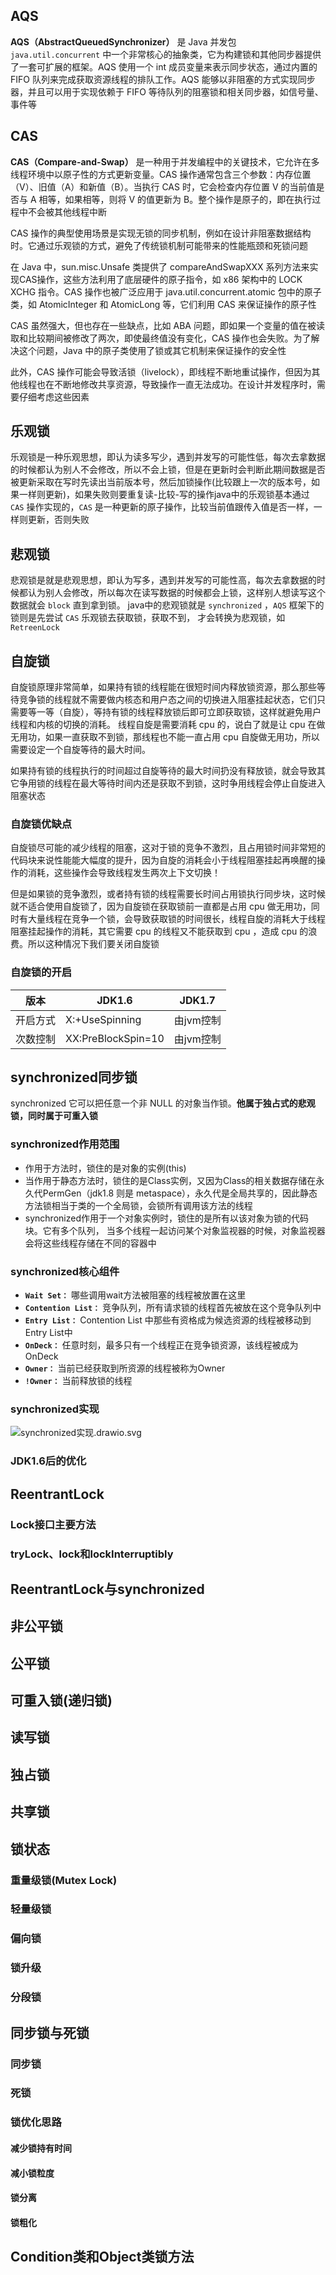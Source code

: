 ## AQS

**AQS（AbstractQueuedSynchronizer）** 是 Java 并发包 `java.util.concurrent` 中一个非常核心的抽象类，它为构建锁和其他同步器提供了一套可扩展的框架。AQS 使用一个 int 成员变量来表示同步状态，通过内置的 FIFO 队列来完成获取资源线程的排队工作。AQS 能够以非阻塞的方式实现同步器，并且可以用于实现依赖于 FIFO 等待队列的阻塞锁和相关同步器，如信号量、事件等

## CAS

**CAS（Compare-and-Swap）** 是一种用于并发编程中的关键技术，它允许在多线程环境中以原子性的方式更新变量。CAS 操作通常包含三个参数：内存位置（V）、旧值（A）和新值（B）。当执行 CAS 时，它会检查内存位置 V 的当前值是否与 A 相等，如果相等，则将 V 的值更新为 B。整个操作是原子的，即在执行过程中不会被其他线程中断

CAS 操作的典型使用场景是实现无锁的同步机制，例如在设计非阻塞数据结构时。它通过乐观锁的方式，避免了传统锁机制可能带来的性能瓶颈和死锁问题

在 Java 中，sun.misc.Unsafe 类提供了 compareAndSwapXXX 系列方法来实现CAS操作，这些方法利用了底层硬件的原子指令，如 x86 架构中的 LOCK XCHG 指令。CAS 操作也被广泛应用于 java.util.concurrent.atomic 包中的原子类，如 AtomicInteger 和 AtomicLong 等，它们利用 CAS 来保证操作的原子性

CAS 虽然强大，但也存在一些缺点，比如 ABA 问题，即如果一个变量的值在被读取和比较期间被修改了两次，即使最终值没有变化，CAS 操作也会失败。为了解决这个问题，Java 中的原子类使用了锁或其它机制来保证操作的安全性

此外，CAS 操作可能会导致活锁（livelock），即线程不断地重试操作，但因为其他线程也在不断地修改共享资源，导致操作一直无法成功。在设计并发程序时，需要仔细考虑这些因素

## 乐观锁

乐观锁是一种乐观思想，即认为读多写少，遇到并发写的可能性低，每次去拿数据的时候都认为别人不会修改，所以不会上锁，但是在更新时会判断此期间数据是否被更新采取在写时先读出当前版本号，然后加锁操作(比较跟上一次的版本号，如果一样则更新)，如果失败则要重复读-比较-写的操作java中的乐观锁基本通过 `CAS` 操作实现的，`CAS` 是一种更新的原子操作，比较当前值跟传入值是否一样，一样则更新，否则失败

## 悲观锁

悲观锁是就是悲观思想，即认为写多，遇到并发写的可能性高，每次去拿数据的时候都认为别人会修改，所以每次在读写数据的时候都会上锁，这样别人想读写这个数据就会 `block` 直到拿到锁。 java中的悲观锁就是 `synchronized` ，`AQS` 框架下的锁则是先尝试 `CAS` 乐观锁去获取锁，获取不到， 才会转换为悲观锁，如 `RetreenLock`

## 自旋锁

自旋锁原理非常简单，如果持有锁的线程能在很短时间内释放锁资源，那么那些等待竞争锁的线程就不需要做内核态和用户态之间的切换进入阻塞挂起状态，它们只需要等一等（自旋），等持有锁的线程释放锁后即可立即获取锁，这样就避免用户线程和内核的切换的消耗。 线程自旋是需要消耗 cpu 的，说白了就是让 cpu 在做无用功，如果一直获取不到锁，那线程也不能一直占用 cpu 自旋做无用功，所以需要设定一个自旋等待的最大时间。

如果持有锁的线程执行的时间超过自旋等待的最大时间扔没有释放锁，就会导致其它争用锁的线程在最大等待时间内还是获取不到锁，这时争用线程会停止自旋进入阻塞状态

### 自旋锁优缺点

自旋锁尽可能的减少线程的阻塞，这对于锁的竞争不激烈，且占用锁时间非常短的代码块来说性能能大幅度的提升，因为自旋的消耗会小于线程阻塞挂起再唤醒的操作的消耗，这些操作会导致线程发生两次上下文切换！

但是如果锁的竞争激烈，或者持有锁的线程需要长时间占用锁执行同步块，这时候就不适合使用自旋锁了，因为自旋锁在获取锁前一直都是占用 cpu 做无用功，同时有大量线程在竞争一个锁，会导致获取锁的时间很长，线程自旋的消耗大于线程阻塞挂起操作的消耗，其它需要 cpu 的线程又不能获取到 cpu ，造成 cpu 的浪费。所以这种情况下我们要关闭自旋锁

### 自旋锁的开启

| 版本   | JDK1.6             | JDK1.7 |
|------|--------------------|--------|
| 开启方式 | X:+UseSpinning     | 由jvm控制 |
| 次数控制 | XX:PreBlockSpin=10 | 由jvm控制 |

## synchronized同步锁

synchronized 它可以把任意一个非 NULL 的对象当作锁。**他属于独占式的悲观锁，同时属于可重入锁**

### synchronized作用范围

- 作用于方法时，锁住的是对象的实例(this)
- 当作用于静态方法时，锁住的是Class实例，又因为Class的相关数据存储在永久代PermGen（jdk1.8 则是 metaspace），永久代是全局共享的，因此静态方法锁相当于类的一个全局锁，会锁所有调用该方法的线程
- synchronized作用于一个对象实例时，锁住的是所有以该对象为锁的代码块。它有多个队列， 当多个线程一起访问某个对象监视器的时候，对象监视器会将这些线程存储在不同的容器中

### synchronized核心组件

- **`Wait Set：`** 哪些调用wait方法被阻塞的线程被放置在这里
- **`Contention List：`** 竞争队列，所有请求锁的线程首先被放在这个竞争队列中
- **`Entry List：`** Contention List 中那些有资格成为候选资源的线程被移动到Entry List中
- **`OnDeck：`** 任意时刻，最多只有一个线程正在竞争锁资源，该线程被成为OnDeck
- **`Owner：`** 当前已经获取到所资源的线程被称为Owner
- **`!Owner：`** 当前释放锁的线程

### synchronized实现

![synchronized实现.drawio.svg](锁/synchronized实现.drawio.svg)

### JDK1.6后的优化

## ReentrantLock

### Lock接口主要方法

### tryLock、lock和lockInterruptibly

## ReentrantLock与synchronized

## 非公平锁

## 公平锁

## 可重入锁(递归锁)

## 读写锁

## 独占锁

## 共享锁

## 锁状态

### 重量级锁(Mutex Lock)

### 轻量级锁

### 偏向锁

### 锁升级

### 分段锁

## 同步锁与死锁

### 同步锁

### 死锁

### 锁优化思路

#### 减少锁持有时间

#### 减小锁粒度

#### 锁分离

#### 锁粗化

## Condition类和Object类锁方法
